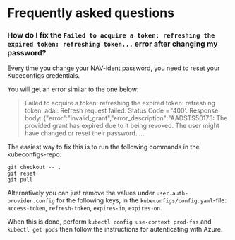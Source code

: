 # Frequently asked questions

### How do I fix the `Failed to acquire a token: refreshing the expired token: refreshing token...` error after changing my password?

Every time you change your NAV-ident password, you need to reset your Kubeconfigs credentials.

You will get an error similar to the one below:


> Failed to acquire a token: refreshing the expired token: refreshing token: adal: Refresh request failed. Status Code = '400'. Response body: {"error":"invalid_grant","error_description":"AADSTS50173: The provided grant has expired due to it being revoked. The user might have changed or reset their password. ...

The easiest way to fix this is to run the following commands in the kubeconfigs-repo:

```
git checkout -- .
git reset
git pull
```

Alternatively you can just remove the values under `user.auth-provider.config` for the following keys, in the `kubeconfigs/config.yaml`-file: `access-token`, `refresh-token`, `expires-in`, `expires-on`.

When this is done, perform `kubectl config use-context prod-fss` and `kubectl get pods` then follow the instructions for autenticating with Azure.
